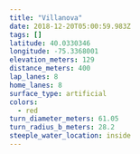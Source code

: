 ```yaml
---
title: "Villanova"
date: 2018-12-20T05:00:59.983Z
tags: []
latitude: 40.0330346
longitude: -75.3368001
elevation_meters: 129
distance_meters: 400
lap_lanes: 8
home_lanes: 8
surface_type: artificial
colors: 
  - red
turn_diameter_meters: 61.05
turn_radius_b_meters: 28.2
steeple_water_location: inside
---
```

